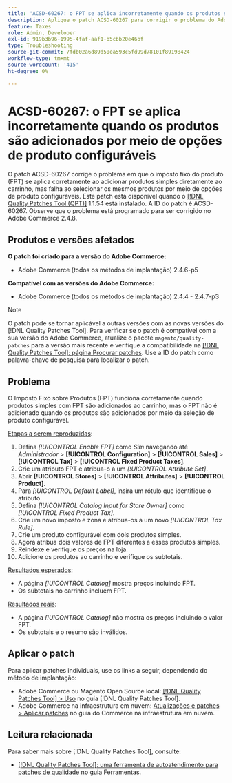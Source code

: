 ```yaml
---
title: 'ACSD-60267: o FPT se aplica incorretamente quando os produtos são adicionados por meio de opções de produto configuráveis'
description: Aplique o patch ACSD-60267 para corrigir o problema do Adobe Commerce em que o imposto fixo do produto (FPT) se aplica corretamente ao adicionar produtos simples diretamente ao carrinho, mas falha ao selecionar os mesmos produtos por meio de opções de produto configuráveis.
feature: Taxes
role: Admin, Developer
exl-id: 919b3b96-1995-4faf-aaf1-b5cbb20e46bf
type: Troubleshooting
source-git-commit: 7fdb02a6d89d50ea593c5fd99d78101f89198424
workflow-type: tm+mt
source-wordcount: '415'
ht-degree: 0%

---
```


# ACSD-60267: o FPT se aplica incorretamente quando os produtos são adicionados por meio de opções de produto configuráveis

O patch ACSD-60267 corrige o problema em que o imposto fixo do produto (FPT) se aplica corretamente ao adicionar produtos simples diretamente ao carrinho, mas falha ao selecionar os mesmos produtos por meio de opções de produto configuráveis. Este patch está disponível quando o [[!DNL Quality Patches Tool (QPT)]](https://experienceleague.adobe.com/docs/commerce-operations/tools/quality-patches-tool/usage.html) 1.1.54 está instalado. A ID do patch é ACSD-60267. Observe que o problema está programado para ser corrigido no Adobe Commerce 2.4.8.

## Produtos e versões afetados

**O patch foi criado para a versão do Adobe Commerce:**

* Adobe Commerce (todos os métodos de implantação) 2.4.6-p5

**Compatível com as versões do Adobe Commerce:**

* Adobe Commerce (todos os métodos de implantação) 2.4.4 - 2.4.7-p3

>[!NOTE]
>
>O patch pode se tornar aplicável a outras versões com as novas versões do [!DNL Quality Patches Tool]. Para verificar se o patch é compatível com a sua versão do Adobe Commerce, atualize o pacote `magento/quality-patches` para a versão mais recente e verifique a compatibilidade na [[!DNL Quality Patches Tool]: página Procurar patches](https://experienceleague.adobe.com/tools/commerce-quality-patches/index.html). Use a ID do patch como palavra-chave de pesquisa para localizar o patch.

## Problema

O Imposto Fixo sobre Produtos (FPT) funciona corretamente quando produtos simples com FPT são adicionados ao carrinho, mas o FPT não é adicionado quando os produtos são adicionados por meio da seleção de produto configurável.

<u>Etapas a serem reproduzidas</u>:

1. Defina *[!UICONTROL Enable FPT]* como *Sim* navegando até *Administrador* > **[!UICONTROL Configuration]** > **[!UICONTROL Sales]** > **[!UICONTROL Tax]** > **[!UICONTROL Fixed Product Taxes]**.
1. Crie um atributo FPT e atribua-o a um *[!UICONTROL Attribute Set]*.
1. Abrir **[!UICONTROL Stores]** > **[!UICONTROL Attributes]** > **[!UICONTROL Product]**.
1. Para *[!UICONTROL Default Label]*, insira um rótulo que identifique o atributo.
1. Defina *[!UICONTROL Catalog Input for Store Owner]* como *[!UICONTROL Fixed Product Tax]*.
1. Crie um novo imposto e zona e atribua-os a um novo *[!UICONTROL Tax Rule]*.
1. Crie um produto configurável com dois produtos simples.
1. Agora atribua dois valores de FPT diferentes a esses produtos simples.
1. Reindexe e verifique os preços na loja.
1. Adicione os produtos ao carrinho e verifique os subtotais.

<u>Resultados esperados</u>:

* A página *[!UICONTROL Catalog]* mostra preços incluindo FPT.
* Os subtotais no carrinho incluem FPT.

<u>Resultados reais</u>:

* A página *[!UICONTROL Catalog]* não mostra os preços incluindo o valor FPT.
* Os subtotais e o resumo são inválidos.

## Aplicar o patch

Para aplicar patches individuais, use os links a seguir, dependendo do método de implantação:

* Adobe Commerce ou Magento Open Source local: [[!DNL Quality Patches Tool] > Uso](/help/tools/quality-patches-tool/usage.md) no guia [!DNL Quality Patches Tool].
* Adobe Commerce na infraestrutura em nuvem: [Atualizações e patches > Aplicar patches](https://experienceleague.adobe.com/docs/commerce-cloud-service/user-guide/develop/upgrade/apply-patches.html) no guia do Commerce na infraestrutura em nuvem.

## Leitura relacionada

Para saber mais sobre [!DNL Quality Patches Tool], consulte:

* [[!DNL Quality Patches Tool]: uma ferramenta de autoatendimento para patches de qualidade](/help/tools/quality-patches-tool/quality-patches-tool-to-self-serve-quality-patches.md) no guia Ferramentas.
